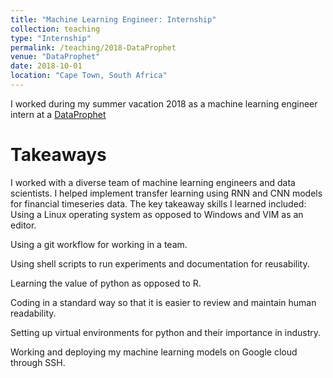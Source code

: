 ```yaml
---
title: "Machine Learning Engineer: Internship"
collection: teaching
type: "Internship"
permalink: /teaching/2018-DataProphet
venue: "DataProphet"
date: 2018-10-01
location: "Cape Town, South Africa"
---
```


I worked during my summer vacation 2018 as a machine learning engineer intern at a [DataProphet](https://dataprophet.com/)

Takeaways
======
I worked with a diverse team of machine learning engineers and data scientists. I helped implement transfer learning using RNN and CNN models for financial timeseries data. The key takeaway skills I learned included: 
Using a Linux operating system as opposed to Windows and VIM as an editor. 

Using a git workflow for working in a team. 

Using shell scripts to run experiments and documentation for reusability. 

Learning the value of python as opposed to R. 

Coding in a standard way so that it is easier to review and maintain human readability. 

Setting up virtual environments for python and their importance in industry. 

Working and deploying my machine learning models on Google cloud through SSH. 